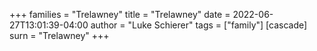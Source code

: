 +++
families = "Trelawney"
title = "Trelawney"
date = 2022-06-27T13:01:39-04:00
author = "Luke Schierer"
tags = ["family"]
[cascade]
  surn = "Trelawney"
+++

